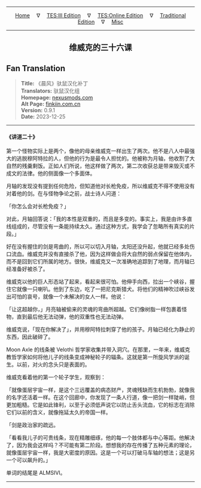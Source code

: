 
---

<!-- Jekyll Page Links -->

<center>
<a href="../../../../../index.html">Home</a>
&emsp;&nabla;&emsp;
<a href="../../../../index-tes3.html">TES:III Edition</a>
&emsp;&nabla;&emsp;
<a href="../../../../index-teso.html">TES:Online Edition</a>
&emsp;&nabla;&emsp;
<a href="../../../../index-traditional.html">Traditional Edition</a>
&emsp;&nabla;&emsp;
<a href="../../../../index-misc.html">Misc</a>
</center>

<!-- Markdown Body Below: -->

---

<center>
<h2><span style="font-family:SimSun">维威克的三十六课</span></h2>
</center>

## Fan Translation

> __Title:__ 《晨风》驮鼠汉化补丁\
> __Translators:__ ﻿驮鼠汉化组\
> __Homepage:__ [nexusmods.com][1]\
> __Alt Page:__ [finkiin.com.cn][2]\
> __Version:__ 0.9.1\
> __Date:__ 2023-12-25

[1]: https://www.nexusmods.com/morrowind/mods/53885
[2]: https://finkiin.com.cn/d/1153

---

#### 《讲道二十》

第一个怪物实际上是两个，像他的母亲维威克一样出生了两次。他不是八人中最强大的逃脱穆阿特拉的人，但他的行为是最令人担忧的。他被称为月轴，他收割了大自然的残羹剩饭。正如人们所说，他这样做了两次，第二次收获总是带来毁灭或不成文的法律。他的侧面像一个多面体。

月轴的发现没有提到任何危险，但知道他对长枪免疫，所以维威克不得不使用没有对着他的剑。在与怪物争论之前，战士诗人问道：

「你怎么会对长枪免疫？」

对此，月轴回答说：「我的本性是双重的，而且是多变的。事实上，我是由许多直线组成的，尽管没有一条能持续太久。通过这种方式，我学会了忽略所有真实的片段。」

好在没有握住的剑是弯曲的，所以可以切入月轴，太阳还没升起，他就已经多处伤口流血。维威克并没有直接杀了他，因为这样做会将大自然的弱点保留在他体内，而不是回到它们所属的地方。很快，维威克又一次准确地追踪到了地理，而月轴已经准备好被杀了。

维威克以他的巨人形态站了起来，看起来很可怕。他伸手向西，拉出一个峡谷，握住它就像一只喇叭。他到了东边，吃了一把尼克斯猎犬。将他们的精神吹过峡谷发出可怕的哀号，就像一个未解决的女人一样。他说：

「让这超越你，」月亮轴被偷来的灵魂的弯曲所超越。它们像树脂一样包裹着怪物，直到最后他无法动弹，他的双重性也无法动弹。

维威克说，「现在你解决了」，并用穆阿特拉刺穿了他的孩子。月轴已经化为静止的东西，因此破碎了。

Moon Axle 的线条被 Velothi 哲学家收集并带入洞穴。在那里，一年来，维威克教哲学家如何将他儿子的线条变成神秘轮子的辐条。这就是第一所旋风学派的诞生。以前，对火的念头只是表面的。

维威克看着他的第一个轮子学生，观察到：

「就像蛋层宇宙一样，是这个三远覆盖的病态财产，灵魂残缺而生机勃勃，就像我的名字还活着一样。在这个回廊中，你发现了一条人行道，像一把剑一样陡峭，但更加粗糙。它是如此锋利，以至于必须低声说它以防止舌头流血，它的标志在消除它们以前的含义，就像拖延太久的帝国一样。

「剑是政治家的疏远。

「看看我儿子的可贵线条，现在精雕细琢，他的每一个肢体都与中心等距。他解决了，因为我会这样吗？不可能有第二阶段。想想我的存在传播了五种元素的理论，就像蛋层宇宙一样，我是大密度的原因。这是一个可以打破马车轴的想法；这是另一个可以飙升的。」

单词的结尾是 ALMSIVI。

---
